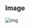 ## Image
![img](https://user-images.githubusercontent.com/101091687/161394951-4a416cff-cbd3-423f-bafd-a42a0e5aa755.png)
